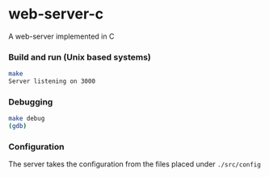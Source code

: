 web-server-c
============

A web-server implemented in C

### Build and run (Unix based systems)

```bash
make
Server listening on 3000
```

### Debugging

```bash
make debug
(gdb)
```

### Configuration

The server takes the configuration from the files placed under ```./src/config```
